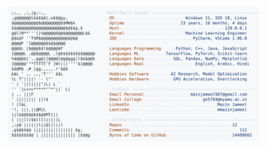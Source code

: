 <picture>
  <source srcset="https://raw.githubusercontent.com/mmazinjameel/mmazinjameel/main/dark_mode.svg?v=1757426935" media="(prefers-color-scheme: dark)">
  <img src="https://raw.githubusercontent.com/mmazinjameel/mmazinjameel/main/light_mode.svg?v=1757426935">
</picture>
